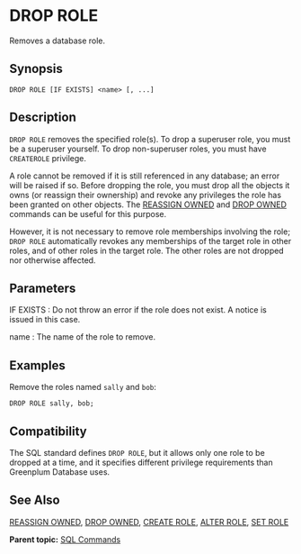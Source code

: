 # DROP ROLE 

Removes a database role.

## Synopsis 

``` {#sql_command_synopsis}
DROP ROLE [IF EXISTS] <name> [, ...]
```

## Description 

`DROP ROLE` removes the specified role\(s\). To drop a superuser role, you must be a superuser yourself. To drop non-superuser roles, you must have `CREATEROLE` privilege.

A role cannot be removed if it is still referenced in any database; an error will be raised if so. Before dropping the role, you must drop all the objects it owns \(or reassign their ownership\) and revoke any privileges the role has been granted on other objects. The [REASSIGN OWNED](REASSIGN_OWNED.html) and [DROP OWNED](DROP_OWNED.html) commands can be useful for this purpose.

However, it is not necessary to remove role memberships involving the role; `DROP ROLE` automatically revokes any memberships of the target role in other roles, and of other roles in the target role. The other roles are not dropped nor otherwise affected.

## Parameters 

IF EXISTS
:   Do not throw an error if the role does not exist. A notice is issued in this case.

name
:   The name of the role to remove.

## Examples 

Remove the roles named `sally` and `bob`:

```
DROP ROLE sally, bob;
```

## Compatibility 

The SQL standard defines `DROP ROLE`, but it allows only one role to be dropped at a time, and it specifies different privilege requirements than Greenplum Database uses.

## See Also 

[REASSIGN OWNED](REASSIGN_OWNED.html), [DROP OWNED](DROP_OWNED.html), [CREATE ROLE](CREATE_ROLE.html), [ALTER ROLE](ALTER_ROLE.html), [SET ROLE](SET_ROLE.html)

**Parent topic:** [SQL Commands](../sql_commands/sql_ref.html)

